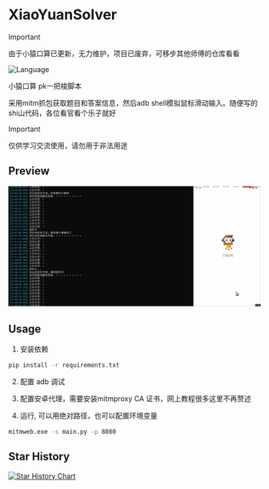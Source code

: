 # XiaoYuanSolver

> [!IMPORTANT]
> 由于小猿口算已更新，无力维护，项目已废弃，可移步其他师傅的仓库看看

![Language](https://img.shields.io/badge/language-python-blue.svg)

小猿口算 pk一把梭脚本

采用mitm抓包获取题目和答案信息，然后adb shell模拟鼠标滑动输入。随便写的shi山代码，各位看官看个乐子就好

> [!IMPORTANT]
> 仅供学习交流使用，请勿用于非法用途

## Preview

![alt](./preview.gif)

## Usage

1. 安装依赖

```bash
pip install -r requirements.txt
```

2. 配置 adb 调试

3. 配置安卓代理，需要安装mitmproxy CA 证书，网上教程很多这里不再赘述

4. 运行, 可以用绝对路径，也可以配置环境变量

```bash
mitmweb.exe -s main.py -p 8080
```

## Star History

[![Star History Chart](https://api.star-history.com/svg?repos=ph0ebus/XiaoYuanSolver&type=Date)](https://star-history.com/#ph0ebus/XiaoYuanSolver&Date)

